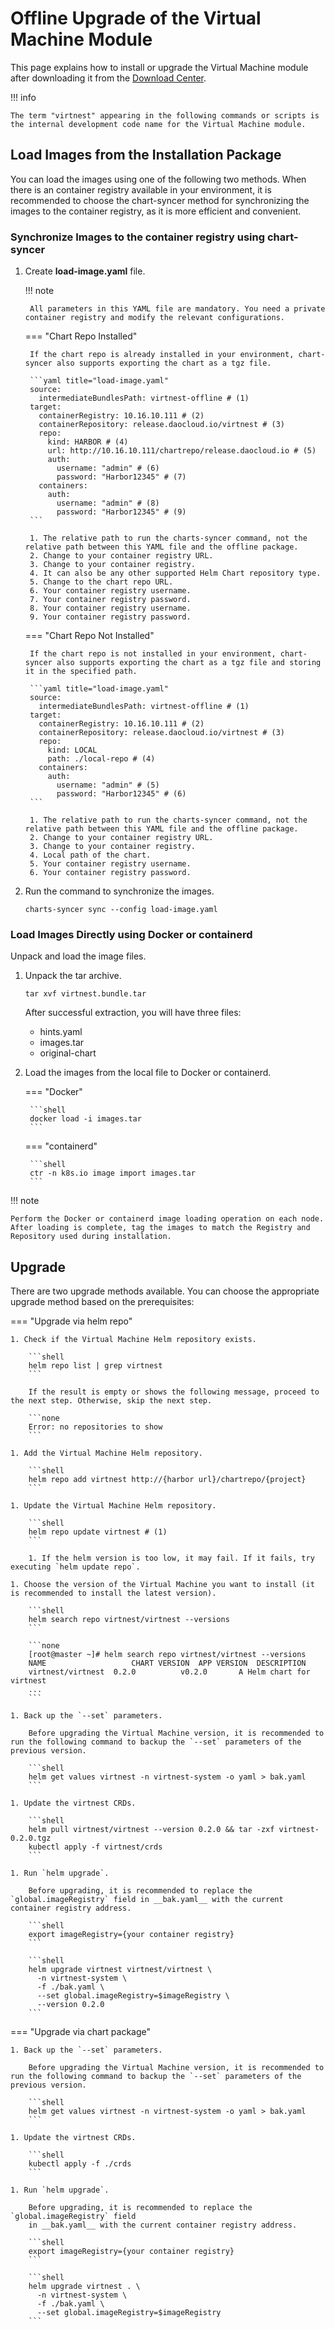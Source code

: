 # Offline Upgrade of the Virtual Machine Module

This page explains how to install or upgrade the Virtual Machine module after downloading it from the [Download Center](../../download/index.md).

!!! info

    The term "virtnest" appearing in the following commands or scripts is
    the internal development code name for the Virtual Machine module.

## Load Images from the Installation Package

You can load the images using one of the following two methods. When there is an
container registry available in your environment, it is recommended to choose the
chart-syncer method for synchronizing the images to the container registry, as it is
more efficient and convenient.

### Synchronize Images to the container registry using chart-syncer

1. Create __load-image.yaml__ file.

    !!! note

        All parameters in this YAML file are mandatory. You need a private container registry and modify the relevant configurations.

    === "Chart Repo Installed"

        If the chart repo is already installed in your environment, chart-syncer also supports exporting the chart as a tgz file.

        ```yaml title="load-image.yaml"
        source:
          intermediateBundlesPath: virtnest-offline # (1)
        target:
          containerRegistry: 10.16.10.111 # (2)
          containerRepository: release.daocloud.io/virtnest # (3)
          repo:
            kind: HARBOR # (4)
            url: http://10.16.10.111/chartrepo/release.daocloud.io # (5)
            auth:
              username: "admin" # (6)
              password: "Harbor12345" # (7)
          containers:
            auth:
              username: "admin" # (8)
              password: "Harbor12345" # (9)
        ```

        1. The relative path to run the charts-syncer command, not the relative path between this YAML file and the offline package.
        2. Change to your container registry URL.
        3. Change to your container registry.
        4. It can also be any other supported Helm Chart repository type.
        5. Change to the chart repo URL.
        6. Your container registry username.
        7. Your container registry password.
        8. Your container registry username.
        9. Your container registry password.

    === "Chart Repo Not Installed"

        If the chart repo is not installed in your environment, chart-syncer also supports exporting the chart as a tgz file and storing it in the specified path.

        ```yaml title="load-image.yaml"
        source:
          intermediateBundlesPath: virtnest-offline # (1)
        target:
          containerRegistry: 10.16.10.111 # (2)
          containerRepository: release.daocloud.io/virtnest # (3)
          repo:
            kind: LOCAL
            path: ./local-repo # (4)
          containers:
            auth:
              username: "admin" # (5)
              password: "Harbor12345" # (6)
        ```

        1. The relative path to run the charts-syncer command, not the relative path between this YAML file and the offline package.
        2. Change to your container registry URL.
        3. Change to your container registry.
        4. Local path of the chart.
        5. Your container registry username.
        6. Your container registry password.

2. Run the command to synchronize the images.

    ```shell
    charts-syncer sync --config load-image.yaml
    ```

### Load Images Directly using Docker or containerd

Unpack and load the image files.

1. Unpack the tar archive.

    ```shell
    tar xvf virtnest.bundle.tar
    ```

    After successful extraction, you will have three files:

    - hints.yaml
    - images.tar
    - original-chart

2. Load the images from the local file to Docker or containerd.

    === "Docker"

        ```shell
        docker load -i images.tar
        ```

    === "containerd"

        ```shell
        ctr -n k8s.io image import images.tar
        ```

!!! note

    Perform the Docker or containerd image loading operation on each node.
    After loading is complete, tag the images to match the Registry and Repository used during installation.

## Upgrade

There are two upgrade methods available. You can choose the appropriate upgrade method based on the prerequisites:

=== "Upgrade via helm repo"

    1. Check if the Virtual Machine Helm repository exists.

        ```shell
        helm repo list | grep virtnest
        ```

        If the result is empty or shows the following message, proceed to the next step. Otherwise, skip the next step.

        ```none
        Error: no repositories to show
        ```

    1. Add the Virtual Machine Helm repository.

        ```shell
        helm repo add virtnest http://{harbor url}/chartrepo/{project}
        ```

    1. Update the Virtual Machine Helm repository.

        ```shell
        helm repo update virtnest # (1)
        ```

        1. If the helm version is too low, it may fail. If it fails, try executing `helm update repo`.

    1. Choose the version of the Virtual Machine you want to install (it is recommended to install the latest version).

        ```shell
        helm search repo virtnest/virtnest --versions
        ```

        ```none
        [root@master ~]# helm search repo virtnest/virtnest --versions
        NAME                   CHART VERSION  APP VERSION  DESCRIPTION
        virtnest/virtnest  0.2.0          v0.2.0       A Helm chart for virtnest
        ...
        ```

    1. Back up the `--set` parameters.

        Before upgrading the Virtual Machine version, it is recommended to run the following command to backup the `--set` parameters of the previous version.

        ```shell
        helm get values virtnest -n virtnest-system -o yaml > bak.yaml
        ```

    1. Update the virtnest CRDs.

        ```shell
        helm pull virtnest/virtnest --version 0.2.0 && tar -zxf virtnest-0.2.0.tgz
        kubectl apply -f virtnest/crds
        ```

    1. Run `helm upgrade`.

        Before upgrading, it is recommended to replace the `global.imageRegistry` field in __bak.yaml__ with the current container registry address.

        ```shell
        export imageRegistry={your container registry}
        ```

        ```shell
        helm upgrade virtnest virtnest/virtnest \
          -n virtnest-system \
          -f ./bak.yaml \
          --set global.imageRegistry=$imageRegistry \
          --version 0.2.0
        ```

=== "Upgrade via chart package"

    1. Back up the `--set` parameters.

        Before upgrading the Virtual Machine version, it is recommended to run the following command to backup the `--set` parameters of the previous version.

        ```shell
        helm get values virtnest -n virtnest-system -o yaml > bak.yaml
        ```

    1. Update the virtnest CRDs.

        ```shell
        kubectl apply -f ./crds
        ```

    1. Run `helm upgrade`.

        Before upgrading, it is recommended to replace the `global.imageRegistry` field
        in __bak.yaml__ with the current container registry address.

        ```shell
        export imageRegistry={your container registry}
        ```

        ```shell
        helm upgrade virtnest . \
          -n virtnest-system \
          -f ./bak.yaml \
          --set global.imageRegistry=$imageRegistry
        ```
